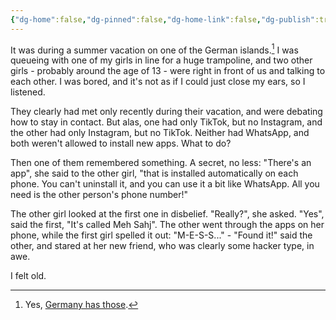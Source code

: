 ```yaml
---
{"dg-home":false,"dg-pinned":false,"dg-home-link":false,"dg-publish":true,"type":"post","disabled rules":["header-increment","yaml-title","yaml-title-alias","file-name-heading"],"title":"Meh Sahj","dg-permalink":"meh-sahj/","created-date":"2024-05-22T06:19:52","aliases":["Meh Sahj"],"linter-yaml-title-alias":"Meh Sahj","updated-date":"2025-05-05T17:44:28","tags":["personal"],"dg-path":"meh-sahj.md","permalink":"/meh-sahj/","dgPassFrontmatter":true}
---
```



It was during a summer vacation on one of the German islands.[^1] I was queueing with one of my girls in line for a huge trampoline, and two other girls - probably around the age of 13 - were right in front of us and talking to each other. I was bored, and it's not as if I could just close my ears, so I listened.

They clearly had met only recently during their vacation, and were debating how to stay in contact. But alas, one had only TikTok, but no Instagram, and the other had only Instagram, but no TikTok. Neither had WhatsApp, and both weren't allowed to install new apps. What to do?

Then one of them remembered something. A secret, no less: "There's an app", she said to the other girl, "that is installed automatically on each phone. You can't uninstall it, and you can use it a bit like WhatsApp. All you need is the other person's phone number!"

The other girl looked at the first one in disbelief. "Really?", she asked. "Yes", said the first, "It's called Meh Sahj". The other went through the apps on her phone, while the first girl spelled it out: "M-E-S-S..." - "Found it!" said the other, and stared at her new friend, who was clearly some hacker type, in awe.

I felt old.

[^1]: Yes, [Germany has those](https://en.wikipedia.org/wiki/List_of_islands_of_Germany).
